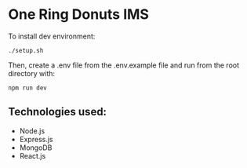 # One Ring Donuts IMS
To install dev environment:
```
./setup.sh
```
Then, create a .env file from the .env.example file and run from the root directory with:
```
npm run dev
```
## Technologies used:
 - Node.js
 - Express.js
 - MongoDB
 - React.js
